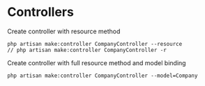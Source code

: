 # Controllers

Create controller with resource method

    php artisan make:controller CompanyController --resource
    // php artisan make:controller CompanyController -r

Create controller with full resource method and model binding

    php artisan make:controller CompanyController --model=Company